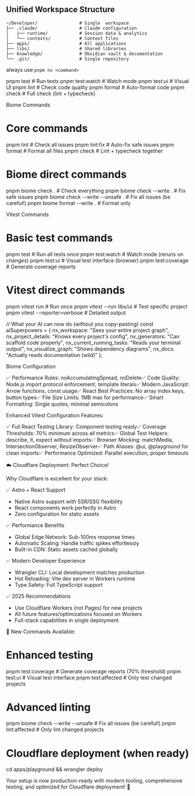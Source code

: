 ## Unified Workspace Structure

```
~/Developer/                # Single  workspace
├── .claude/                # Claude configuration
│   ├── runtime/            # Session data & analytics
│   └── contexts/           # Context files
├── apps/                   # All applications
├── libs/                   # Shared libraries
├── knowledge/              # Obsidian vault & documentation
└── .git/                   # Single repository
```

always use `pnpm nx <command>`

pnpm test          # Run tests
pnpm test:watch    # Watch mode
pnpm test:ui       # Visual UI
pnpm lint          # Check code quality
pnpm format        # Auto-format code
pnpm check         # Full check (lint + typecheck)


  Biome Commands

  # Core commands
  pnpm lint              # Check all issues
  pnpm lint:fix          # Auto-fix safe issues
  pnpm format            # Format all files
  pnpm check             # Lint + typecheck together

  # Biome direct commands
  pnpm biome check .                    # Check everything
  pnpm biome check --write .           # Fix safe issues
  pnpm biome check --write --unsafe .  # Fix all issues (be
  careful!)
  pnpm biome format --write .          # Format only

  Vitest Commands

  # Basic test commands
  pnpm test              # Run all tests once
  pnpm test:watch        # Watch mode (reruns on changes)
  pnpm test:ui           # Visual test interface (browser)
  pnpm test:coverage     # Generate coverage reports

  # Vitest direct commands
  pnpm vitest run                      # Run once
  pnpm vitest --run libs/ui            # Test specific project
  pnpm vitest --reporter=verbose       # Detailed output

  // What your AI can now do (without you copy-pasting)
const aiSuperpowers = {
  nx_workspace: "Sees your entire project graph",
  nx_project_details: "Knows every project's config",
  nx_generators: "Can scaffold code properly",
  nx_current_running_tasks: "Reads your terminal output",
  nx_visualize_graph: "Shows dependency diagrams",
  nx_docs: "Actually reads documentation (wild)"
};



 Biome Configuration

  ✅ Performance Rules: noAccumulatingSpread, noDelete✅ Code
  Quality: Node.js import protocol enforcement, template
  literals✅ Modern JavaScript: Arrow functions, const usage✅
  React Best Practices: No array index keys, button types✅ File
  Size Limits: 1MB max for performance✅ Smart Formatting: Single
   quotes, minimal semicolons

  Enhanced Vitest Configuration Features:

  ✅ Full React Testing Library: Component testing ready✅
  Coverage Thresholds: 70% minimum across all metrics✅ Global
  Test Helpers: describe, it, expect without imports✅ Browser
  Mocking: matchMedia, IntersectionObserver, ResizeObserver✅
  Path Aliases: @ui, @playground for clean imports✅ Performance
  Optimized: Parallel execution, proper timeouts

  ☁️ Cloudflare Deployment: Perfect Choice!

  Why Cloudflare is excellent for your stack:

  ✅ Astro + React Support

  - Native Astro support with SSR/SSG flexibility
  - React components work perfectly in Astro
  - Zero configuration for static assets

  ✅ Performance Benefits

  - Global Edge Network: Sub-100ms response times
  - Automatic Scaling: Handle traffic spikes effortlessly
  - Built-in CDN: Static assets cached globally

  ✅ Modern Developer Experience

  - Wrangler CLI: Local development matches production
  - Hot Reloading: Vite dev server in Workers runtime
  - Type Safety: Full TypeScript support

  ✅ 2025 Recommendations

  - Use Cloudflare Workers (not Pages) for new projects
  - All future features/optimizations focused on Workers
  - Full-stack capabilities in single deployment

  🔧 New Commands Available:

  # Enhanced testing
  pnpm test:coverage      # Generate coverage reports (70%
  threshold)
  pnpm test:ui           # Visual test interface
  pnpm test:affected     # Only test changed projects

  # Advanced linting
  pnpm biome check --write --unsafe  # Fix all issues (be
  careful!)
  pnpm lint:affected                 # Only lint changed projects

  # Cloudflare deployment (when ready)
  cd apps/playground && wrangler deploy

  Your setup is now production-ready with modern tooling,
  comprehensive testing, and optimized for Cloudflare deployment!
   🚀